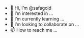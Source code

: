 - 👋 Hi, I’m @safagold
- 👀 I’m interested in ...
- 🌱 I’m currently learning ...
- 💞️ I’m looking to collaborate on ...
- 📫 How to reach me ...

<!---
safagold/safagold is a ✨ special ✨ repository because its `README.md` (this file) appears on your GitHub profile.
You can click the Preview link to take a look at your changes.
--->
